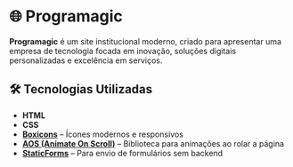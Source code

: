﻿# 🌐 Programagic

**Programagic** é um site institucional moderno, criado para apresentar uma empresa de tecnologia focada em inovação, soluções digitais personalizadas e excelência em serviços.

## 🛠 Tecnologias Utilizadas

- **HTML**  
- **CSS**
- **[Boxicons](https://boxicons.com/)** – Ícones modernos e responsivos  
- **[AOS (Animate On Scroll)](https://michalsnik.github.io/aos/)** – Biblioteca para animações ao rolar a página  
- **[StaticForms](https://www.staticforms.xyz/)** – Para envio de formulários sem backend
